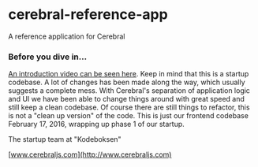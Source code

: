 # cerebral-reference-app
A reference application for Cerebral

### Before you dive in...
[An introduction video can be seen here](http://www.youtube.com/watch?v=WhttyHQ8q_M). Keep in mind that this is a startup codebase. A lot of changes has been made along the way, which usually suggests a complete mess. With Cerebral's separation of application logic and UI we have been able to change things around with great speed and still keep a clean codebase. Of course there are still things to refactor, this is not a "clean up version" of the code. This is just our frontend codebase February 17, 2016, wrapping up phase 1 of our startup.

The startup team at "Kodeboksen"

[www.cerebraljs.com](http://www.cerebraljs.com)
